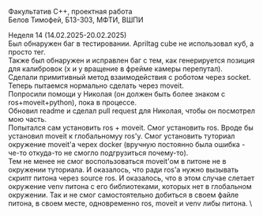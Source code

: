 Факультатив C++, проектная работа \
Белов Тимофей, Б13-303, МФТИ, ВШПИ

Неделя 14 (14.02.2025-20.02.2025) \
Был обнаружен баг в тестировании. Apriltag cube не использовал куб, а просто тег. \
Также был обнаружен и исправлен баг с тем, как генерируется позиция для калибровок (x и y вращение в фрейме камеры перепутал). \
Сделали примитивный метод взаимодействия с роботом через socket. Теперь пытаемся нормально сделать через moveit. \
Попросили помощи у Николая (он должен быть более знаком с ros+moveit+python), пока в процессе. \
Обновил readme и сделал pull request для Николая, чтобы он посмотрел мою часть. \
Попытался сам установить ros + moveit. Смог установить ros. Вроде бы установил moveit к глобальномуу ros'у. Смог установить туториал окружение moveit'а черех docker (вручную постоянно была ошибка - че-то откуда-то не смогло подгрузиться почему-то). \
Тем не менее не смог воспользоваться moveit'ом в питоне не в окружении туториала. И оказалось, что ради ros'a нужно вызывать скрипт питона через source ros. И оказалось, что в этом случае слетает окружение venv питона с его библиотеками, которых нет в глобальном окружении. Так и не смог самостоятельно добиться в своем файле питона, в своем месте, одновременно ros, moveit и venv либы питона. \